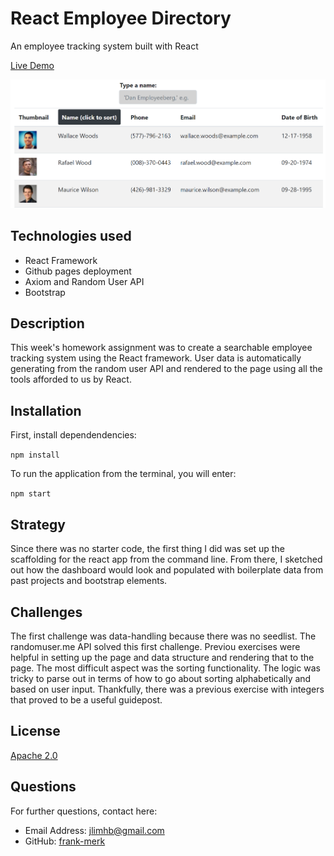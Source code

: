 # React Employee Directory
An employee tracking system built with React

[Live Demo](
https://frank-merk.github.io/react-employee-directory/)

![Screenshot](assets/employee-react.PNG)



## Technologies used

* React Framework
* Github pages deployment
* Axiom and Random User API
* Bootstrap

## Description

This week's homework assignment was to create a searchable employee tracking system using the React framework. User data is automatically generating from the random user API and rendered to the page using all the tools afforded to us by React.
  
## Installation

First, install dependendencies:

`npm install`

To run the application from the terminal, you will enter:

`npm start`

## Strategy

Since there was no starter code, the first thing I did was set up the scaffolding for the react app from the command line. From there, I sketched out how the dashboard would look and populated with boilerplate data from past projects and bootstrap elements. 

## Challenges

The first challenge was data-handling because there was no seedlist. The randomuser.me API solved this first challenge. Previou exercises were helpful in setting up the page and data structure and rendering that to the page. The most difficult aspect was the sorting functionality. The logic was tricky to parse out in terms of how to go about sorting alphabetically and based on user input. Thankfully, there was a previous exercise with integers that proved to be a useful guidepost. 

## License

[Apache 2.0](https://opensource.org/licenses/Apache2.0)

## Questions

For further questions, contact here:
* Email Address: jlimhb@gmail.com
* GitHub: [frank-merk](https://github.com/frank-merk)
